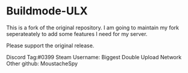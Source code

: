 # Buildmode-ULX
This is a fork of the original repository. I am going to maintain my fork seperateately to add some features I need for my server.

Please support the original release.


Discord Tag:#0399
Steam Username: Biggest Double Upload Network
Other github: MoustacheSpy
